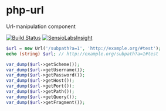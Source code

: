 php-url
=======

Url-manipulation component

[![Build Status](https://travis-ci.org/rkrx/php-url.svg?branch=master)](https://travis-ci.org/rkrx/php-url) [![SensioLabsInsight](https://insight.sensiolabs.com/projects/932e02c0-c334-420a-ade5-aa4b1aaca19f/mini.png)](https://insight.sensiolabs.com/projects/932e02c0-c334-420a-ade5-aa4b1aaca19f)

```PHP
$url = new Url('/subpath?a=1', 'http://example.org/#test');
echo (string) $url; // http://example.org/subpath?a=1#test

var_dump($url->getScheme());
var_dump($url->getUsername());
var_dump($url->getPassword());
var_dump($url->getHost());
var_dump($url->getPort());
var_dump($url->getPath());
var_dump($url->getQuery());
var_dump($url->getFragment());
```
